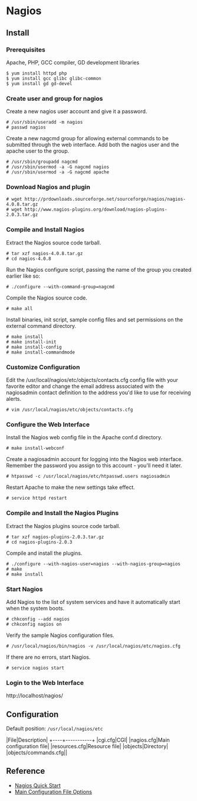 # Nagios

## Install

### Prerequisites

Apache, PHP, GCC compiler, GD development libraries

    $ yum install httpd php
    $ yum install gcc glibc glibc-common
    $ yum install gd gd-devel

### Create user and group for nagios

Create a new nagios user account and give it a password.

    # /usr/sbin/useradd -m nagios
    # passwd nagios

Create a new nagcmd group for allowing external commands to be submitted through the web interface. Add both the nagios user and the apache user to the group.

    # /usr/sbin/groupadd nagcmd
    # /usr/sbin/usermod -a -G nagcmd nagios
    # /usr/sbin/usermod -a -G nagcmd apache

### Download Nagios and plugin

    # wget http://prdownloads.sourceforge.net/sourceforge/nagios/nagios-4.0.8.tar.gz
    # wget http://www.nagios-plugins.org/download/nagios-plugins-2.0.3.tar.gz

### Compile and Install Nagios

Extract the Nagios source code tarball.

    # tar xzf nagios-4.0.8.tar.gz
    # cd nagios-4.0.8

Run the Nagios configure script, passing the name of the group you created earlier like so:

    # ./configure --with-command-group=nagcmd

Compile the Nagios source code.
    
    # make all

Install binaries, init script, sample config files and set permissions on the external command directory.

    # make install
    # make install-init
    # make install-config
    # make install-commandmode

### Customize Configuration

Edit the /usr/local/nagios/etc/objects/contacts.cfg config file with your favorite editor and change the email address associated with the nagiosadmin contact definition to the address you'd like to use for receiving alerts.

    # vim /usr/local/nagios/etc/objects/contacts.cfg

### Configure the Web Interface

Install the Nagios web config file in the Apache conf.d directory.

    # make install-webconf

Create a nagiosadmin account for logging into the Nagios web interface. Remember the password you assign to this account - you'll need it later.

    # htpasswd -c /usr/local/nagios/etc/htpasswd.users nagiosadmin

Restart Apache to make the new settings take effect.

    # service httpd restart

### Compile and Install the Nagios Plugins

Extract the Nagios plugins source code tarball.

    # tar xzf nagios-plugins-2.0.3.tar.gz
    # cd nagios-plugins-2.0.3

Compile and install the plugins.

    # ./configure --with-nagios-user=nagios --with-nagios-group=nagios
    # make
    # make install

### Start Nagios

Add Nagios to the list of system services and have it automatically start when the system boots.

    # chkconfig --add nagios
    # chkconfig nagios on

Verify the sample Nagios configuration files.

    # /usr/local/nagios/bin/nagios -v /usr/local/nagios/etc/nagios.cfg

If there are no errors, start Nagios.

    # service nagios start

### Login to the Web Interface

http://localhost/nagios/

## Configuration

Default position: `/usr/local/nagios/etc`

|File|Description|
+----+-----------+
|cgi.cfg|CGI|
|nagios.cfg|Main configuration file|
|resources.cfg|Resource file|
|objects|Directory|
|objects/commands.cfg||


## Reference
* [Nagios Quick Start](https://assets.nagios.com/downloads/nagioscore/docs/nagioscore/4/en/quickstart.html)
* [Main Configuration File Options](https://assets.nagios.com/downloads/nagioscore/docs/nagioscore/4/en/configmain.html)
